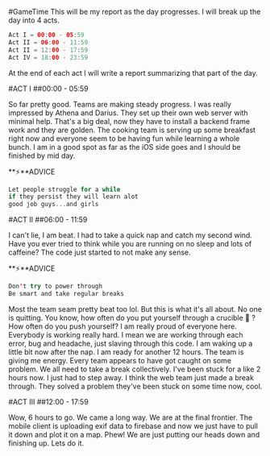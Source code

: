 #GameTime
This will be my report as the day progresses. I will break up the day into 4 acts.

```swift
Act I = 00:00 - 05:59
Act II = 06:00 - 11:59
Act II = 12:00 - 17:59
Act IV = 18:00 - 23:59
```

At the end of each act I will write a report summarizing that part of the day.

#ACT I
##00:00 - 05:59

So far pretty good. Teams are making steady progress. I was really impressed by Athena and Darius. They set up their own web server with minimal help. That's a big deal, now they have to install a backend frame work and they are golden. The cooking team is serving up some breakfast right now and everyone seem to be having fun while learning a whole bunch. I am in a good spot as far as the iOS side goes and I should be finished by mid day.

**:zap:**ADVICE

```swift
Let people struggle for a while
if they persist they will learn alot
good job guys...and girls
```

#ACT II
##06:00 - 11:59

I can't lie, I am beat. I had to take a quick nap and catch my second wind. Have you ever tried to think while you are running on no sleep and lots of caffeine? The code just started to not make any sense.

**:zap:**ADVICE

```swift
Don't try to power through
Be smart and take regular breaks
```

Most the team seam pretty beat too lol. But this is what it's all about. No one is quitting. You know, how often do you put yourself through a crucible :muscle: ? How often do you push yourself? I am really proud of everyone here. Everybody is working really hard. I mean we are working through each error, bug and headache, just slaving through this code. I am waking up a little bit now after the nap. I am ready for another 12 hours. The team is giving me energy. Every team appears to have got caught on some problem. We all need to take a break collectively. I've been stuck for a like 2 hours now. I just had to step away. I think the web team just made a break through. They solved a problem they've been stuck on some time now, cool.

#ACT III
##12:00 - 17:59

Wow, 6 hours to go. We came a long way. We are at the final frontier. The mobile client is uploading exif data to firebase and now we just have to pull it down and plot it on a map. Phew! We are just putting our heads down and finishing up. Lets do it.
